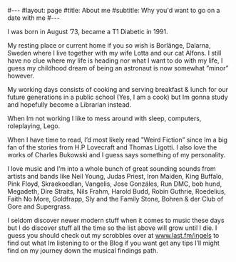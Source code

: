 #---
#layout: page
#title: About me
#subtitle: Why you'd want to go on a date with me
#---

I was born in August ’73, became a T1 Diabetic in 1991.

My resting place or current home if you so wish is Borlänge, Dalarna, Sweden where I live together with my wife Lotta and our cat Alfons.
I still have no clue where my life is heading nor what I want to do with my life, I guess my childhood dream of being an astronaut is now somewhat ”minor” however.

My working days consists of cooking and serving breakfast & lunch for our future generations in a public school (Yes, I am a cook) but Im gonna study and hopefully become a Librarian instead.

When Im not working I like to mess around with sleep, computers, roleplaying, Lego.

When I have time to read, I’d most likely read ”Weird Fiction” since Im a big fan of the stories from H.P Lovecraft and Thomas Ligotti.
I also love the works of Charles Bukowski and I guess says something of my personality.

I love music and I’m into a whole bunch of great sounding sounds from artists and bands like Neil Young, Judas Priest, Iron Maiden, King Buffalo, Pink Floyd, Skraekoedlan, Vangelis, Jose Gonzáles, Run DMC, bob hund, Megadeth, Dire Straits, Nils Frahm, Harold Budd, Robin Guthrie, Roedelius, Faith No More, Goldfrapp, Sly and the Family Stone, Bohren & der Club of Gore and Supergrass.

I seldom discover newer modern stuff when it comes to music these days  but I do discover stuff all the time so the list above will grow until I die. I guess you should check out my scrobbles over at www.last.fm/ingels to find out what Im listening to or the Blog if you want get any tips I’ll might find on my journey down the musical findings path.
